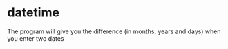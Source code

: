 # datetime
The program will give you the difference (in months, years and days) when you enter two dates
